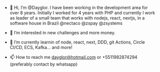 - 👋 Hi, I’m @Dayglor. I have been working in the development area for over 8 years. Initially I worked for 4 years with PHP and currently I work as leader of a small team that works with nodejs, react, nextjs, in a software house in Brazil @nectaco @zspay @zsystems

- 👀 I’m interested in new challenges and more money.
- 🌱 I’m currently learnin of node, react, next, DDD, git Actions, Circle CI/CD, ECS, Kafka... and more! 
- 📫 How to reach me dayglor@hotmail.com or +5511982874294 (preferably contact by whatsapp)

<!---
Dayglor/Dayglor is a ✨ special ✨ repository because its `README.md` (this file) appears on your GitHub profile.
You can click the Preview link to take a look at your changes.
--->
